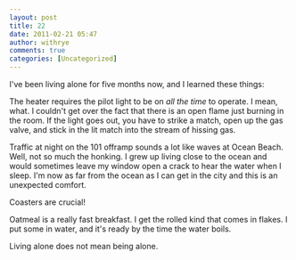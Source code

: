 ```yaml
---
layout: post
title: 22
date: 2011-02-21 05:47
author: withrye
comments: true
categories: [Uncategorized]
---
```

<span id="dropcap">I</span>'ve been living alone for five months now, and I learned these things:

The heater requires the pilot light to be on <em>all the time</em> to operate. I mean, what. I couldn't get over the fact that there is an open flame just burning in the room. If the light goes out, you have to strike a match, open up the gas valve, and stick in the lit match into the stream of hissing gas.

Traffic at night on the 101 offramp sounds a lot like waves at Ocean Beach. Well, not so much the honking. I grew up living close to the ocean and would sometimes leave my window open a crack to hear the water when I sleep. I'm now as far from the ocean as I can get in the city and this is an unexpected comfort.

Coasters are crucial!

Oatmeal is a really fast breakfast. I get the rolled kind that comes in flakes. I put some in water, and it's ready by the time the water boils. 

Living alone does not mean being alone.

